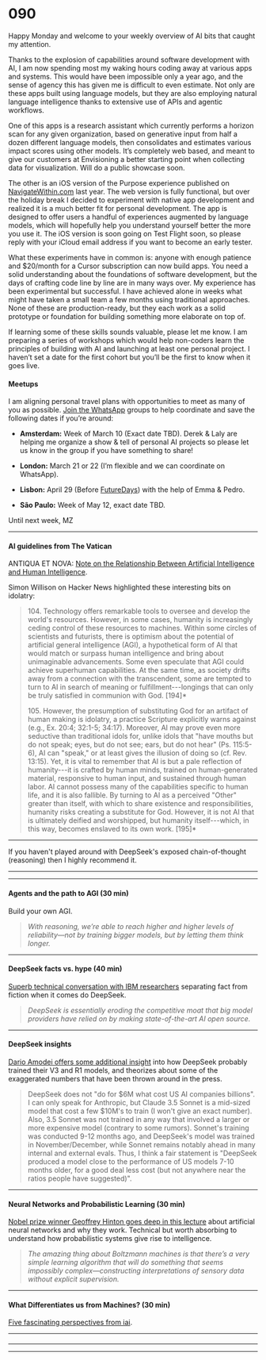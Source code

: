 # 090

Happy Monday and welcome to your weekly overview of AI bits that caught my attention.

Thanks to the explosion of capabilities around software development with AI, I am now spending most my waking hours coding away at various apps and systems. This would have been impossible only a year ago, and the sense of agency this has given me is difficult to even estimate. Not only are these apps built using language models, but they are also employing natural language intelligence thanks to extensive use of APIs and agentic workflows.

One of this apps is a research assistant which currently performs a horizon scan for any given organization, based on generative input from half a dozen different language models, then consolidates and estimates various impact scores using other models. It’s completely web based, and meant to give our customers at Envisioning a better starting point when collecting data for visualization. Will do a public showcase soon.

The other is an iOS version of the Purpose experience published on [NavigateWithin.com](https://www.navigatewithin.com) last year. The web version is fully functional, but over the holiday break I decided to experiment with native app development and realized it is a much better fit for personal development. The app is designed to offer users a handful of experiences augmented by language models, which will hopefully help you understand yourself better the more you use it. The iOS version is soon going on Test Flight soon, so please reply with your iCloud email address if you want to become an early tester.

What these experiments have in common is: anyone with enough patience and $20/month for a Cursor subscription can now build apps. You need a solid understanding about the foundations of software development, but the days of crafting code line by line are in many ways over. My experience has been experimental but successful. I have achieved alone in weeks what might have taken a small team a few months using traditional approaches. None of these are production-ready, but they each work as a solid prototype or foundation for building something more elaborate on top of.

If learning some of these skills sounds valuable, please let me know. I am preparing a series of workshops which would help non-coders learn the principles of building with AI and launching at least one personal project. I haven’t set a date for the first cohort but you’ll be the first to know when it goes live.

#### Meetups

I am aligning personal travel plans with opportunities to meet as many of you as possible. [Join the WhatsApp](https://chat.whatsapp.com/FOirxUglTn6Fx7XD2iUm4L) groups to help coordinate and save the following dates if you’re around:

* **Amsterdam:** Week of March 10 \(Exact date TBD\). Derek & Laly are helping me organize a show & tell of personal AI projects so please let us know in the group if you have something to share\!

* **London:** March 21 or 22 \(I’m flexible and we can coordinate on WhatsApp\).

* **Lisbon:** April 29 \(Before [FutureDays](https://futuredays.io)\) with the help of Emma & Pedro.

* **São Paulo:** Week of May 12, exact date TBD.

Until next week,
MZ

* * *

#### AI guidelines from The Vatican

ANTIQUA ET NOVA: [Note on the Relationship Between Artificial Intelligence and Human Intelligence](https://www.vatican.va/roman_curia/congregations/cfaith/documents/rc_ddf_doc_20250128_antiqua-et-nova_en.html).

Simon Willison on Hacker News highlighted these interesting bits on idolatry:

> 104\. Technology offers remarkable tools to oversee and develop the world's resources. However, in some cases, humanity is increasingly ceding control of these resources to machines. Within some circles of scientists and futurists, there is optimism about the potential of artificial general intelligence \(AGI\), a hypothetical form of AI that would match or surpass human intelligence and bring about unimaginable advancements. Some even speculate that AGI could achieve superhuman capabilities. At the same time, as society drifts away from a connection with the transcendent, some are tempted to turn to AI in search of meaning or fulfillment---longings that can only be truly satisfied in communion with God. \[194\]\*
>
> 105\. However, the presumption of substituting God for an artifact of human making is idolatry, a practice Scripture explicitly warns against \(e.g., Ex. 20:4; 32:1-5; 34:17\). Moreover, AI may prove even more seductive than traditional idols for, unlike idols that "have mouths but do not speak; eyes, but do not see; ears, but do not hear" \(Ps. 115:5-6\), AI can "speak," or at least gives the illusion of doing so \(cf. Rev. 13:15\). Yet, it is vital to remember that AI is but a pale reflection of humanity---it is crafted by human minds, trained on human-generated material, responsive to human input, and sustained through human labor. AI cannot possess many of the capabilities specific to human life, and it is also fallible. By turning to AI as a perceived "Other" greater than itself, with which to share existence and responsibilities, humanity risks creating a substitute for God. However, it is not AI that is ultimately deified and worshipped, but humanity itself---which, in this way, becomes enslaved to its own work. \[195\]\*

* * *

If you haven't played around with DeepSeek's exposed chain-of-thought \(reasoning\) then I highly recommend it.

* * *

* * *

#### Agents and the path to AGI \(30 min\)

Build your own AGI.

> _With reasoning, we’re able to reach higher and higher levels of reliability—not by training bigger models, but by letting them think longer._

* * *

#### DeepSeek facts vs. hype \(40 min\)

[Superb technical conversation with IBM researchers](https://youtu.be/jC0MGFDawWg) separating fact from fiction when it comes do DeepSeek.

> _DeepSeek is essentially eroding the competitive moat that big model providers have relied on by making state-of-the-art AI open source._

* * *

#### DeepSeek insights

[Dario Amodei offers some additional insight](https://darioamodei.com/on-deepseek-and-export-controls) into how DeepSeek probably trained their V3 and R1 models, and theorizes about some of the exaggerated numbers that have been thrown around in the press.

> DeepSeek does not "do for $6M what cost US AI companies billions". I can only speak for Anthropic, but Claude 3.5 Sonnet is a mid-sized model that cost a few $10M's to train \(I won't give an exact number\). Also, 3.5 Sonnet was not trained in any way that involved a larger or more expensive model \(contrary to some rumors\). Sonnet's training was conducted 9-12 months ago, and DeepSeek's model was trained in November/December, while Sonnet remains notably ahead in many internal and external evals. Thus, I think a fair statement is "DeepSeek produced a model close to the performance of US models 7-10 months older, for a good deal less cost \(but not anywhere near the ratios people have suggested\)".

* * *

#### Neural Networks and Probabilistic Learning \(30 min\)

[Nobel prize winner Geoffrey Hinton goes deep in this lecture](https://youtu.be/XDE9DjpcSdI) about artificial neural networks and why they work. Technical but worth absorbing to understand how probabilistic systems give rise to intelligence.

> _The amazing thing about Boltzmann machines is that there’s a very simple learning algorithm that will do something that seems impossibly complex—constructing interpretations of sensory data without explicit supervision._

* * *

#### What Differentiates us from Machines? \(30 min\)

[Five fascinating perspectives from iai](https://youtu.be/lvDIZM0hYXM).

* * *

####

* * *

* * *